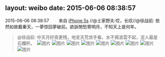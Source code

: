 layout: weibo
date: 2015-06-06 08:38:57
---
2015-06-06 08:38:57  &nbsp;&nbsp;&nbsp;&nbsp;&nbsp;&nbsp; 来自 <a href="sinaweibo://customweibosource" rel="nofollow">iPhone 5s</a>
 //@土家野夫:哎，长叹//@徐战前: 依然如故戴秦天，一夢惊回夢破前。欲訴閒愁寄明月，不知天上是何年。
>  @徐战前: 中天月好夜更残，地变天荒敛手看。水不揚波雲不起，泥人最是石欄杆。 ​​​
>  ![图片](https://ww4.sinaimg.cn/large/7670e137jw1estsuqd60xj20dc0hsta1.jpg)
>  ![图片](https://ww4.sinaimg.cn/large/7670e137jw1estsuwurvcj20dc0hswft.jpg)
>  ![图片](https://ww2.sinaimg.cn/large/7670e137jw1estsv3rftwj20hs0dcmyk.jpg)
>  ![图片](https://ww1.sinaimg.cn/large/7670e137jw1estsujy77tj20dc0hs75l.jpg)
>  ![图片](https://ww3.sinaimg.cn/large/7670e137jw1estqbgrc83j20hs0dct9m.jpg)
>  ![图片](https://ww3.sinaimg.cn/large/7670e137jw1estqbmlubjj20hs0dcdhc.jpg)
>  ![图片](https://ww4.sinaimg.cn/large/7670e137jw1estqbtip2yj20dc0hs0tj.jpg)
>  ![图片](https://ww1.sinaimg.cn/large/7670e137jw1estrmixns4j20hs0dcdhb.jpg)
>  ![图片](https://ww4.sinaimg.cn/large/7670e137jw1estr6fpncfj20hs0dcgmy.jpg)
